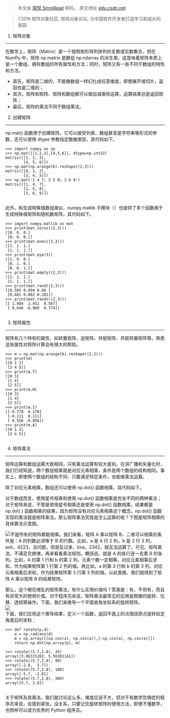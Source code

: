 > 本文由 [简悦 SimpRead](http://ksria.com/simpread/) 转码， 原文地址 [edu.csdn.net](https://edu.csdn.net/skill/python02/python-3-201?category=882&typeId=17511)

> CSDN 矩阵对象社区, 矩阵对象论坛, 为中国软件开发者打造学习和成长的家园

1. 矩阵对象
-------

在数学上，矩阵（Matrix）是一个按照矩形阵列排列的复数或实数集合，但在 NumPy 中，矩阵 np.matrix 是数组 np.ndarray 的派生类。这意味着矩阵本质上是一个数组，拥有数组的所有属性和方法；同时，矩阵又有一些不同于数组的特性和方法。

*   首先，矩阵是二维的，不能像数组一样幻化成任意维度，即使展开或切片，返回也是二维的；
*   其次，矩阵和矩阵、矩阵和数组都可以做加减乘除运算，运算结果总是返回矩阵；
*   最后，矩阵的乘法不同于数组乘法。

2. 创建矩阵
-------

np.mat() 函数用于创建矩阵，它可以接受列表、数组甚至是字符串等形式的参数，还可以使用 dtype 参数指定数据类型，其代码如下。

```
>>> import numpy as np
>>> np.mat([[1,2,3],[4,5,6]], dtype=np.int32) 
matrix([[1, 2, 3],
        [4, 5, 6]])
>>> np.mat(np.arange(6).reshape((2,3))) 
matrix([[0, 1, 2],
        [3, 4, 5]])
>>> np.mat('1 4 7; 2 5 8; 3 6 9') 
matrix([[1, 4, 7],
        [2, 5, 8],
        [3, 6, 9]])


```

此外，和生成特殊值数组类似，numpy.matlib 子模块（）也提供了多个函数用于生成特殊值矩阵和随机数矩阵，其代码如下。

```
>>> import numpy.matlib as mat 
>>> print(mat.zeros((2,3))) 
[[0. 0. 0.]
 [0. 0. 0.]]
>>> print(mat.ones((2,3))) 
[[1. 1. 1.]
 [1. 1. 1.]]
>>> print(mat.eye(3)) 
[[1. 0. 0.]
 [0. 1. 0.]
 [0. 0. 1.]]
>>> print(mat.empty((2,3))) 
[[1. 1. 1.]
 [1. 1. 1.]]
>>> print(mat.rand((2,3))) 
[[0.505 0.494 0.96 ]
 [0.681 0.002 0.281]]
>>> print(mat.randn((2,3))) 
[[ 1.984  2.452  0.567]
 [ 0.646 -0.909  0.774]]


```

3. 矩阵属性
-------

矩阵有几个特有的属性，如转置矩阵、逆矩阵、共轭矩阵、共轭转置矩阵等。熟悉这些属性对矩阵计算会有很大的帮助。

```
>>> m = np.mat(np.arange(6).reshape((2,3)))
>>> print(m)
[[0 1 2]
 [3 4 5]]
>>> print(m.T) 
[[0 3]
 [1 4]
 [2 5]]
>>> print(m.H) 
[[0 3]
 [1 4]
 [2 5]]
>>> print(m.I) 
[[-0.778  0.278]
 [-0.111  0.111]
 [ 0.556 -0.056]]
>>> print(m.A) 
[[0 1 2]
 [3 4 5]]


```

4. 矩阵乘法
-------

矩阵运算和数组运算大致相同，只有乘法运算有较大差别。在讲广播和矢量化时，我们已经知道，两个数组相乘就是对应元素相乘，条件是两个数组的结构相同。事实上，即使两个数组的结构不同，只要满足特定条件，也能做乘法运算。

除了对应元素相乘，数组还可以使用 np.dot() 函数相乘，其代码如下。

对于数组而言，使用星号相乘和使用 np.dot() 函数相乘是完全不同的两种乘法；对于矩阵来说，不管是使用星号相乘还是使用 np.dot() 函数相乘，结果都是 np.dot( ) 函数相乘的结果，因为矩阵没有对应元素相乘这个概念。np.dot() 函数实现的乘法就是矩阵乘法。那么矩阵乘法究竟是怎么运算的呢？下图是矩阵相乘的具体算法示意图。

![](https://img-blog.csdnimg.cn/20191221180251751.png?x-oss-process=image/watermark,type_ZmFuZ3poZW5naGVpdGk,shadow_10,text_aHR0cHM6Ly94dWZpdmUuYmxvZy5jc2RuLm5ldA==,size_16,color_FFFFFF,t_70#pic_center)不是所有的矩阵都能相乘。我们来看，矩阵 A 乘以矩阵 B，二者可以相乘的条件是：A 的列数必须等于 B 的行数。比如，a 是 4 行 2 列，b 是 2 行 3 列，axb，4223，没问题，但是反过来，bxa，2342，就无法运算了。可见，矩阵乘法，不满足交换律。再来看看乘法规则。概括说，就是 A 的各行逐一去乘 B 的各列。比如，A 的第 1 行和 b 的第 2 列，元素个数一定相等，对应元素相乘后求和，作为结果矩阵第 1 行第 2 列的值。再比如，a 的第 3 行和 b 的第 3 列，对应元素相乘后求和，作为结果矩阵第 3 行第 3 列的值。以此类推，我们就得到了矩阵 A 乘以矩阵 B 的结果矩阵。

那么，这个眼花缭乱的矩阵乘法，有什么实用价值吗？答案是：有，不但有，而且有非常大的使用价值。对于程序员来说，矩阵乘法最常见的应用是图像的旋转、位移、透视等操作。下面，我们来推导一个平面直角坐标系的旋转矩阵。  
![](https://img-blog.csdnimg.cn/20191221180633577.png?x-oss-process=image/watermark,type_ZmFuZ3poZW5naGVpdGk,shadow_10,text_aHR0cHM6Ly94dWZpdmUuYmxvZy5jc2RuLm5ldA==,size_16,color_FFFFFF,t_70#pic_center)  
下面，我们应用这个推导结果，定义一个函数，返回平面上的点围绕原点旋转给定角度后的坐标：

```
>>> def rotate(p,d):
	a = np.radians(d)
	m = np.array([[np.cos(a), np.sin(a)],[-np.sin(a), np.cos(a)]])
	return np.dot(np.array(p), m)

>>> rotate((5.7,2.8), 35) 
array([3.06315263, 5.56301141])
>>> rotate((5.7,2.8), 90) 
array([-2.8,  5.7])
>>> rotate((5.7,2.8), 180) 
array([-5.7, -2.8])
>>> rotate((5.7,2.8), 360) 
array([5.7, 2.8])


```

关于矩阵及其乘法，我们就讨论这么多。难度应该不大，但对于有数学恐惧症的程序员来说，会感到紧张。没关系，只要记住旋转矩阵的使用方法，即使不懂数学，也照样可以成为优秀的 Python 程序员。